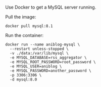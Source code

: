 Use Docker to get a MySQL server running.

Pull the image:

```
docker pull mysql:8.1
```

Run the container:

```
docker run --name aniblog-mysql \
  --restart unless-stopped \
  -v ./data:/var/lib/mysql \
  -e MYSQL_DATABASE=rss_aggregator \
  -e MYSQL_ROOT_PASSWORD=root_password \
  -e MYSQL_USER=aniblog \
  -e MYSQL_PASSWORD=another_password \
  -p 3306:3306 \
  -d mysql:8.0
```
